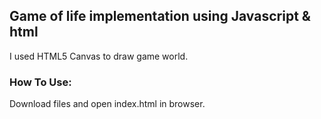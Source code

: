 
## Game of life implementation using Javascript &amp; html

I used HTML5 Canvas to draw game world.

### How To Use:

Download files and open index.html in browser.
